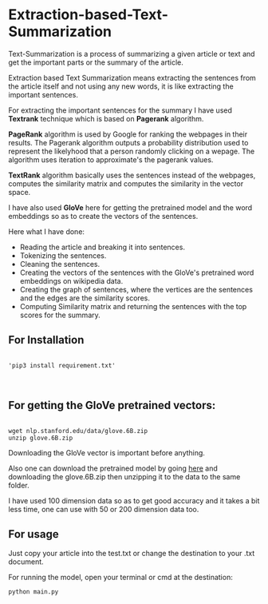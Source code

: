 # Extraction-based-Text-Summarization

Text-Summarization is a process of summarizing a given article or text and get the important parts or the summary of the article. 

Extraction based Text Summarization means extracting the sentences from the article itself and not using any new words, it is like extracting the important sentences. 

For extracting the important sentences for the summary I have used **Textrank** technique which is based on **Pagerank** algorithm.

**PageRank** algorithm is used  by Google for ranking the webpages in their results. The Pagerank algorithm outputs a probability distribution used to represent the likelyhood that a person randomly clicking on a wepage. The algorithm uses iteration to approximate's the pagerank values.

**TextRank** algorithm basically uses the sentences instead of the webpages, computes the similarity matrix and computes the similarity in the vector space.

I have also used **GloVe** here for getting the pretrained model and the word embeddings so as to create the vectors of the sentences.

Here what I have done:

- Reading the article and breaking it into sentences.
- Tokenizing the sentences.
- Cleaning the sentences.
- Creating the vectors of the sentences with the GloVe's pretrained word embeddings on wikipedia data.
- Creating the graph of sentences, where the vertices are the sentences and the edges are the similarity scores.
- Computing Similarity matrix and returning the sentences with the top scores for the summary. 

## For Installation


```

'pip3 install requirement.txt'

```
<br>

## For getting the GloVe pretrained vectors:

```

wget nlp.stanford.edu/data/glove.6B.zip
unzip glove.6B.zip

```
Downloading the GloVe vector is important before anything.

Also one can download the pretrained model by going [here](https://nlp.stanford.edu/projects/glove) and downloading the glove.6B.zip then unzipping it to the data to the same folder.

I have used 100 dimension data so as to get good accuracy and it takes a bit less time, one can use with 50 or 200 dimension data too.

## For usage 

Just copy your article into the test.txt or change the destination to your .txt document.


For running the model, open your terminal or cmd at the destination:

```
python main.py

```
